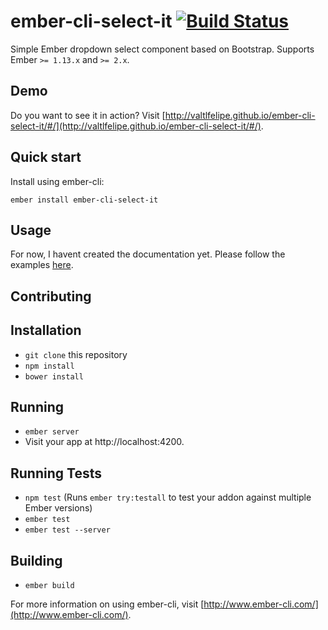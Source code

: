 # ember-cli-select-it [![Build Status](https://travis-ci.org/valtlfelipe/ember-cli-select-it.svg?branch=master)](https://travis-ci.org/valtlfelipe/ember-cli-select-it)

Simple Ember dropdown select component based on Bootstrap. Supports Ember `>= 1.13.x` and `>= 2.x`.

## Demo
Do you want to see it in action? Visit [http://valtlfelipe.github.io/ember-cli-select-it/#/](http://valtlfelipe.github.io/ember-cli-select-it/#/).

## Quick start

Install using ember-cli:

```
ember install ember-cli-select-it
```

## Usage

For now, I havent created the documentation yet. Please follow the examples [here](http://valtlfelipe.github.io/ember-cli-select-it/#/examples).

## Contributing


## Installation

* `git clone` this repository
* `npm install`
* `bower install`

## Running

* `ember server`
* Visit your app at http://localhost:4200.

## Running Tests

* `npm test` (Runs `ember try:testall` to test your addon against multiple Ember versions)
* `ember test`
* `ember test --server`

## Building

* `ember build`

For more information on using ember-cli, visit [http://www.ember-cli.com/](http://www.ember-cli.com/).
